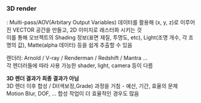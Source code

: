 ### 3D render 
: Multi-pass/AOV(Arbitary Output Variables) 데이터를 활용해 (x, y, z)로 이루어진 VECTOR 공간을 만들고, 2D 이미지로 래스터화 시키는 것   
이를 통해 오브젝트의 Shading 정보(표면 재질, 투명도, etc), Light(조명 개수, 각 조명의 값), Matte(alpha 데이터) 등을 쉽게 추출할 수 있음

렌더러: Arnold / V-ray / Renderman / Redshift / Mantra ...     
각 렌더러들에 따라 사용 가능한 shader, light, camera 등이 다름    

**3D 렌더 결과가 최종 결과가 아님**   
3D 렌더 이후 합성 / DI(색보정,Grade) 과정을 거침 - 예산, 기간, 효율의 문제   
Motion Blur, DOF, ... 합성 작업이 더 효율적인 경우도 많음    
